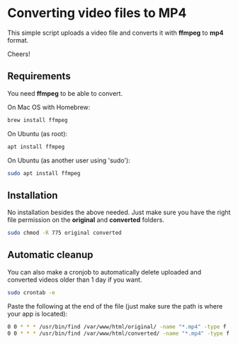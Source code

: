 # Converting video files to MP4

This simple script uploads a video file and converts it with **ffmpeg** to **mp4** format.

Cheers!


## Requirements


You need **ffmpeg** to be able to convert.

On Mac OS with Homebrew:

```bash
brew install ffmpeg
```

On Ubuntu (as root):

```bash
apt install ffmpeg
```
On Ubuntu (as another user using 'sudo'):

```bash
sudo apt install ffmpeg
```


## Installation

No installation besides the above needed. Just make sure you have the right file permission on the **original** and **converted** folders.

```bash
sudo chmod -R 775 original converted
```

## Automatic cleanup

You can also make a cronjob to automatically delete uploaded and converted videos older than 1 day if you want.
```bash
sudo crontab -e
```

Paste the following at the end of the file (just make sure the path is where your app is located):
```bash
0 0 * * * /usr/bin/find /var/www/html/original/ -name "*.mp4" -type f -mtime +1 -exec rm -f {} \;
0 0 * * * /usr/bin/find /var/www/html/converted/ -name "*.mp4" -type f -mtime +1 -exec rm -f {} \;
```
